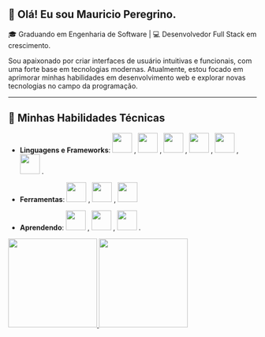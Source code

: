 <!--
**mauriciopssantos/mauriciopssantos** is a ✨ _special_ ✨ repository because its `README.md` (this file) appears on your GitHub profile.

Here are some ideas to get you started:

- 🔭 I’m currently working on ...
- 🌱 I’m currently learning ...
- 👯 I’m looking to collaborate on ...
- 🤔 I’m looking for help with ...
- 💬 Ask me about ...
- 📫 How to reach me: ...
- 😄 Pronouns: ...
- ⚡ Fun fact: ...
-->
## 👋 Olá! Eu sou Mauricio Peregrino.

🎓 Graduando em Engenharia de Software | 💻 Desenvolvedor Full Stack em crescimento.

Sou apaixonado por criar interfaces de usuário intuitivas e funcionais, com uma forte base em tecnologias modernas. Atualmente, estou focado em aprimorar minhas habilidades em desenvolvimento web e explorar novas tecnologias no campo da programação.

---

## 🚀 Minhas Habilidades Técnicas

- **Linguagens e Frameworks**: 
            <img loading="lazy" src="https://cdn.jsdelivr.net/gh/devicons/devicon@latest/icons/javascript/javascript-original.svg" width="40" height="40"/>
          , 
            <img loading="lazy" src="https://cdn.jsdelivr.net/gh/devicons/devicon@latest/icons/html5/html5-original-wordmark.svg" width="40" height="40"/>
          , 
            <img loading="lazy" src="https://cdn.jsdelivr.net/gh/devicons/devicon@latest/icons/css3/css3-original-wordmark.svg" width="40" height="40"/>
          , 
            <img loading="lazy" src="https://cdn.jsdelivr.net/gh/devicons/devicon@latest/icons/php/php-plain.svg" width="40" height="40"/>
          , 
            <img loading="lazy" src="https://cdn.jsdelivr.net/gh/devicons/devicon@latest/icons/python/python-original-wordmark.svg" width="40" height="40" />
          , 
            <img loading="lazy" src="https://cdn.jsdelivr.net/gh/devicons/devicon@latest/icons/codeigniter/codeigniter-plain-wordmark.svg" width="40" height="40"/>
          .
- **Ferramentas**: 
            <img loading="lazy" src="https://cdn.jsdelivr.net/gh/devicons/devicon@latest/icons/git/git-original-wordmark.svg" width="40" height="40"/>
          , 
            <img loading="lazy" src="https://cdn.jsdelivr.net/gh/devicons/devicon@latest/icons/vscode/vscode-plain-wordmark.svg" width="40" height="40" />
          , 
            <img loading="lazy" src="https://cdn.jsdelivr.net/gh/devicons/devicon@latest/icons/figma/figma-plain.svg" width="40" height="40"/>
          
- **Aprendendo**: 
            <img loading="lazy" src="https://cdn.jsdelivr.net/gh/devicons/devicon@latest/icons/react/react-original-wordmark.svg" width="40" height="40"/>
          ,
            <img loading="lazy" src="https://cdn.jsdelivr.net/gh/devicons/devicon@latest/icons/typescript/typescript-original.svg" width="40" height="40"/>
          , 
            <img loading="lazy" src="https://cdn.jsdelivr.net/gh/devicons/devicon@latest/icons/nextjs/nextjs-original-wordmark.svg" width="40" height="40"/>
          .


<div>
<a href="https://github.com/seu-usuário-aqui">
<img loading="lazy" height="180em" src="https://github-readme-stats.vercel.app/api/top-langs/?username=mauriciopssantos&layout=compact&langs_count=7&theme=dracula"/>
<img loading="lazy" height="180em" src="https://github-readme-stats.vercel.app/api?username=mauriciopssantos&show_icons=true&theme=dracula&include_all_commits=true&count_private=true"/>
</div>
